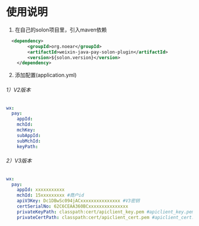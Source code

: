 # 使用说明
1. 在自己的solon项目里，引入maven依赖
```xml
  <dependency>
	    <groupId>org.noear</groupId>
	    <artifactId>weixin-java-pay-solon-plugin</artifactId>
	    <version>${solon.version}</version>
	</dependency>
 ```
2. 添加配置(application.yml)
###### 1）V2版本
```yml
wx:
  pay:
    appId: 
    mchId: 
    mchKey: 
    subAppId:
    subMchId:
    keyPath:
```
###### 2）V3版本
```yml
wx:
  pay:
    appId: xxxxxxxxxxx
    mchId: 15xxxxxxxxx #商户id
    apiV3Key: Dc1DBwSc094jACxxxxxxxxxxxxxxx #V3密钥
    certSerialNo: 62C6CEAA360BCxxxxxxxxxxxxxxx
    privateKeyPath: classpath:cert/apiclient_key.pem #apiclient_key.pem证书文件的绝对路径或者以classpath:开头的类路径
    privateCertPath: classpath:cert/apiclient_cert.pem #apiclient_cert.pem证书文件的绝对路径或者以classpath:开头的类路径
```







